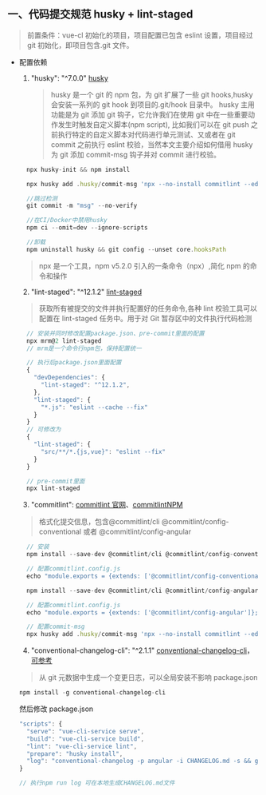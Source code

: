 ## 一、代码提交规范 husky + lint-staged

> 前置条件：vue-cl 初始化的项目，项目配置已包含 eslint 设置，项目经过 git 初始化，即项目包含.git 文件。

- 配置依赖

  1. "husky": "^7.0.0" [husky](https://typicode.github.io/husky/#/?id=monorepo)
     > husky 是一个 git 的 npm 包，为 git 扩展了一些 git hooks,husky 会安装一系列的 git hook 到项目的.git/hook 目录中。
     > husky 主用功能是为 git 添加 git 钩子，它允许我们在使用 git 中在一些重要动作发生时触发自定义脚本(npm script), 比如我们可以在 git push 之前执行特定的自定义脚本对代码进行单元测试、又或者在 git commit 之前执行 eslint 校验，当然本文主要介绍如何借用 husky 为 git 添加 commit-msg 钩子并对 commit 进行校验。

  ```js
    npx husky-init && npm install

    npx husky add .husky/commit-msg 'npx --no-install commitlint --edit "$1"'

    //跳过检测
    git commit -m "msg" --no-verify

    //在CI/Docker中禁用husky
    npm ci --omit=dev --ignore-scripts

    //卸载
    npm uninstall husky && git config --unset core.hooksPath

  ```

  > npx 是一个工具，npm v5.2.0 引入的一条命令（npx）,简化 npm 的命令和操作

  2. "lint-staged": "^12.1.2" [lint-staged](https://github.com/okonet/lint-staged)

  > 获取所有被提交的文件并执行配置好的任务命令,各种 lint 校验工具可以配置在 lint-staged 任务中。用于对 Git 暂存区中的文件执行代码检测

  ```js
    // 安装并同时修改配置package.json、pre-commit里面的配置
    npx mrm@2 lint-staged
    // mrm是一个命令行npm包，保持配置统一

    // 执行后package.json里面配置
    {
      "devDependencies": {
        "lint-staged": "^12.1.2",
      },
      "lint-staged": {
        "*.js": "eslint --cache --fix"
      }
    }
    // 可修改为
    {
      "lint-staged": {
        "src/**/*.{js,vue}": "eslint --fix"
      }
    }

    // pre-commit里面
    npx lint-staged
  ```

  3. "commitlint": [commitlint 官网](https://commitlint.js.org/#/)、[commitlintNPM](https://www.npmjs.com/package/@commitlint/cli)

  > 格式化提交信息，包含@commitlint/cli @commitlint/config-conventional 或者 @commitlint/config-angular

  ```js
    // 安装
    npm install --save-dev @commitlint/cli @commitlint/config-conventional

    // 配置commitlint.config.js
    echo "module.exports = {extends: ['@commitlint/config-conventional']};" > commitlint.config.js

    npm install --save-dev @commitlint/cli @commitlint/config-angular

    // 配置commitlint.config.js
    echo "module.exports = {extends: ['@commitlint/config-angular']};" > commitlint.config.js

    // 配置commit-msg
    npx husky add .husky/commit-msg 'npx --no-install commitlint --edit "$1"'
  ```

  4. "conventional-changelog-cli": "^2.1.1" [conventional-changelog-cli](https://www.npmjs.com/package/conventional-changelog-cli)，[可参考](https://blog.csdn.net/weixin_34326179/article/details/91382865)

  > 从 git 元数据中生成一个变更日志，可以全局安装不影响 package.json

  ```js
  npm install -g conventional-changelog-cli
  ```

  然后修改 package.json

  ```js
  "scripts": {
    "serve": "vue-cli-service serve",
    "build": "vue-cli-service build",
    "lint": "vue-cli-service lint",
    "prepare": "husky install",
    "log": "conventional-changelog -p angular -i CHANGELOG.md -s && git add CHANGELOG.md"
  }

  // 执行npm run log 可在本地生成CHANGELOG.md文件
  ```
